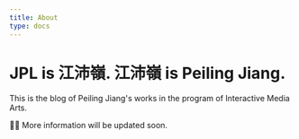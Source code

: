 ```yaml
---
title: About
type: docs
---
```


# JPL is 江沛嶺. 江沛嶺 is Peiling Jiang.

This is the blog of Peiling Jiang's works in the program of Interactive Media Arts.

🙆‍♂️ More information will be updated soon.